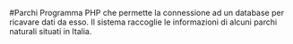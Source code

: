 #Parchi
Programma PHP che permette la connessione ad un database per ricavare dati da esso. Il sistema raccoglie le informazioni di alcuni parchi naturali situati in Italia.
